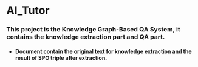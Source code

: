 # AI_Tutor
### This project is the Knowledge Graph-Based QA System, it contains the knowledge extraction part and QA part.
- #### **Document** contain the original text for knowledge extraction and the result of SPO triple after extraction.
